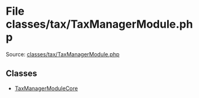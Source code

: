 File classes/tax/TaxManagerModule.php
=========

Source: [classes/tax/TaxManagerModule.php](https://github.com/PrestaShop/PrestaShop/blob/1.5.0.1/classes/tax/TaxManagerModule.php)


Classes
-------

* [TaxManagerModuleCore](class.TaxManagerModuleCore.md)


